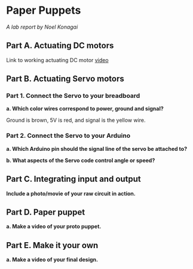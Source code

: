 # Paper Puppets

*A lab report by Noel Konagai*

## Part A. Actuating DC motors

Link to working actuating DC motor [video](https://photos.app.goo.gl/s4vHXaPVV1zUkpjz8)

## Part B. Actuating Servo motors

### Part 1. Connect the Servo to your breadboard

**a. Which color wires correspond to power, ground and signal?**

Ground is brown, 5V is red, and signal is the yellow wire.

### Part 2. Connect the Servo to your Arduino

**a. Which Arduino pin should the signal line of the servo be attached to?**

**b. What aspects of the Servo code control angle or speed?**

## Part C. Integrating input and output

**Include a photo/movie of your raw circuit in action.**

## Part D. Paper puppet

**a. Make a video of your proto puppet.**

## Part E. Make it your own

**a. Make a video of your final design.**
 
